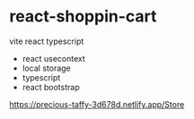 # react-shoppin-cart
vite react typescript

- react usecontext
- local storage
- typescript 
- react bootstrap

https://precious-taffy-3d678d.netlify.app/Store
